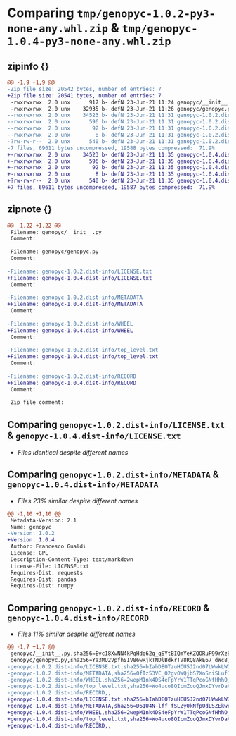 # Comparing `tmp/genopyc-1.0.2-py3-none-any.whl.zip` & `tmp/genopyc-1.0.4-py3-none-any.whl.zip`

## zipinfo {}

```diff
@@ -1,9 +1,9 @@
-Zip file size: 20542 bytes, number of entries: 7
+Zip file size: 20541 bytes, number of entries: 7
 -rwxrwxrwx  2.0 unx      917 b- defN 23-Jun-21 11:24 genopyc/__init__.py
 -rwxrwxrwx  2.0 unx    32935 b- defN 23-Jun-21 11:26 genopyc/genopyc.py
--rwxrwxrwx  2.0 unx    34523 b- defN 23-Jun-21 11:31 genopyc-1.0.2.dist-info/LICENSE.txt
--rwxrwxrwx  2.0 unx      596 b- defN 23-Jun-21 11:31 genopyc-1.0.2.dist-info/METADATA
--rwxrwxrwx  2.0 unx       92 b- defN 23-Jun-21 11:31 genopyc-1.0.2.dist-info/WHEEL
--rwxrwxrwx  2.0 unx        8 b- defN 23-Jun-21 11:31 genopyc-1.0.2.dist-info/top_level.txt
-?rw-rw-r--  2.0 unx      540 b- defN 23-Jun-21 11:31 genopyc-1.0.2.dist-info/RECORD
-7 files, 69611 bytes uncompressed, 19588 bytes compressed:  71.9%
+-rwxrwxrwx  2.0 unx    34523 b- defN 23-Jun-21 11:35 genopyc-1.0.4.dist-info/LICENSE.txt
+-rwxrwxrwx  2.0 unx      596 b- defN 23-Jun-21 11:35 genopyc-1.0.4.dist-info/METADATA
+-rwxrwxrwx  2.0 unx       92 b- defN 23-Jun-21 11:35 genopyc-1.0.4.dist-info/WHEEL
+-rwxrwxrwx  2.0 unx        8 b- defN 23-Jun-21 11:35 genopyc-1.0.4.dist-info/top_level.txt
+?rw-rw-r--  2.0 unx      540 b- defN 23-Jun-21 11:35 genopyc-1.0.4.dist-info/RECORD
+7 files, 69611 bytes uncompressed, 19587 bytes compressed:  71.9%
```

## zipnote {}

```diff
@@ -1,22 +1,22 @@
 Filename: genopyc/__init__.py
 Comment: 
 
 Filename: genopyc/genopyc.py
 Comment: 
 
-Filename: genopyc-1.0.2.dist-info/LICENSE.txt
+Filename: genopyc-1.0.4.dist-info/LICENSE.txt
 Comment: 
 
-Filename: genopyc-1.0.2.dist-info/METADATA
+Filename: genopyc-1.0.4.dist-info/METADATA
 Comment: 
 
-Filename: genopyc-1.0.2.dist-info/WHEEL
+Filename: genopyc-1.0.4.dist-info/WHEEL
 Comment: 
 
-Filename: genopyc-1.0.2.dist-info/top_level.txt
+Filename: genopyc-1.0.4.dist-info/top_level.txt
 Comment: 
 
-Filename: genopyc-1.0.2.dist-info/RECORD
+Filename: genopyc-1.0.4.dist-info/RECORD
 Comment: 
 
 Zip file comment:
```

## Comparing `genopyc-1.0.2.dist-info/LICENSE.txt` & `genopyc-1.0.4.dist-info/LICENSE.txt`

 * *Files identical despite different names*

## Comparing `genopyc-1.0.2.dist-info/METADATA` & `genopyc-1.0.4.dist-info/METADATA`

 * *Files 23% similar despite different names*

```diff
@@ -1,10 +1,10 @@
 Metadata-Version: 2.1
 Name: genopyc
-Version: 1.0.2
+Version: 1.0.4
 Author: Francesco Gualdi
 License: GPL
 Description-Content-Type: text/markdown
 License-File: LICENSE.txt
 Requires-Dist: requests
 Requires-Dist: pandas
 Requires-Dist: numpy
```

## Comparing `genopyc-1.0.2.dist-info/RECORD` & `genopyc-1.0.4.dist-info/RECORD`

 * *Files 11% similar despite different names*

```diff
@@ -1,7 +1,7 @@
 genopyc/__init__.py,sha256=Evc18XwNN4kPqHdq62q_qSYtBIQmYeKZQORuF99rXz8,917
 genopyc/genopyc.py,sha256=Ya3MU2VpfhSIV86wRjkTNDlBdkrTV8RQ8AkE67_dWc8,32935
-genopyc-1.0.2.dist-info/LICENSE.txt,sha256=hIahDEOTzuHCU5J2nd07LWwkLW7Hko4UFO__ffsvB-8,34523
-genopyc-1.0.2.dist-info/METADATA,sha256=OfIz53VC_O2gv0WQjbS7XnSniSLufIVWk528kt9H6gQ,596
-genopyc-1.0.2.dist-info/WHEEL,sha256=2wepM1nk4DS4eFpYrW1TTqPcoGNfHhhO_i5m4cOimbo,92
-genopyc-1.0.2.dist-info/top_level.txt,sha256=Wo4uco8QIcmZcoQJmxDYvrDatX_GrmASBAr5wSeBevA,8
-genopyc-1.0.2.dist-info/RECORD,,
+genopyc-1.0.4.dist-info/LICENSE.txt,sha256=hIahDEOTzuHCU5J2nd07LWwkLW7Hko4UFO__ffsvB-8,34523
+genopyc-1.0.4.dist-info/METADATA,sha256=D61U4N-lff_fSLZy0kNfpOdLSZEkwc-ZgLBJfwhrNw4,596
+genopyc-1.0.4.dist-info/WHEEL,sha256=2wepM1nk4DS4eFpYrW1TTqPcoGNfHhhO_i5m4cOimbo,92
+genopyc-1.0.4.dist-info/top_level.txt,sha256=Wo4uco8QIcmZcoQJmxDYvrDatX_GrmASBAr5wSeBevA,8
+genopyc-1.0.4.dist-info/RECORD,,
```

